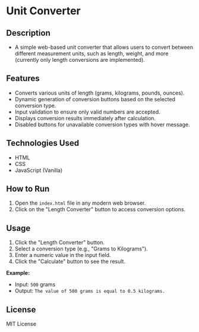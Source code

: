 # Unit Converter

## Description
- A simple web-based unit converter that allows users to convert between different measurement units, such as length, weight, and more (currently only length conversions are implemented).

## Features
- Converts various units of length (grams, kilograms, pounds, ounces).
- Dynamic generation of conversion buttons based on the selected conversion type.
- Input validation to ensure only valid numbers are accepted.
- Displays conversion results immediately after calculation.
- Disabled buttons for unavailable conversion types with hover message.

## Technologies Used
- HTML
- CSS
- JavaScript (Vanilla)

## How to Run
1. Open the `index.html` file in any modern web browser.
2. Click on the "Length Converter" button to access conversion options.

## Usage
1. Click the "Length Converter" button.
2. Select a conversion type (e.g., "Grams to Kilograms").
3. Enter a numeric value in the input field.
4. Click the "Calculate" button to see the result.

**Example:**
- Input: `500` grams  
- Output: `The value of 500 grams is equal to 0.5 kilograms.`

## License
MIT License
